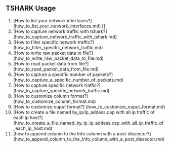 ## TSHARK Usage

1. [How to list your network interfaces?]
(how_to_list_your_network_interfaces.md) []
2. [How to capture network traffic with tshark?]
(how_to_capture_network_traffic_with_tshark.md)
3. [How to filter specific network traffic?]
(how_to_filter_specific_network_traffic.md)
4. [How to write raw packet data to file?]
(how_to_write_raw_packet_data_to_file.md)
5. [How to read packet data from file?]
(how_to_read_packet_data_from_file.md)
6. [How to capture a specific number of packets?]
(how_to_capture_a_specific_number_of_packets.md)
7. [How to capture specific network traffic?]
(how_to_capture_specific_network_traffic.md)
8. [How to customize column format?]
(how_to_customize_column_format.md)
9. [How to customize ouput format?]
(how_to_customize_ouput_format.md)
10. [How to create a file named by_ip/ip_addess.cap with all ip traffic of each ip host?]
(how_to_create_a_file_named_by_ip_ip_addess.cap_with_all_ip_traffic_of_each_ip_host.md)
11. [how to append column to the Info column with a post-dissector?]
(how_to_append_column_to_the_Info_column_with_a_post_dissector.md)
